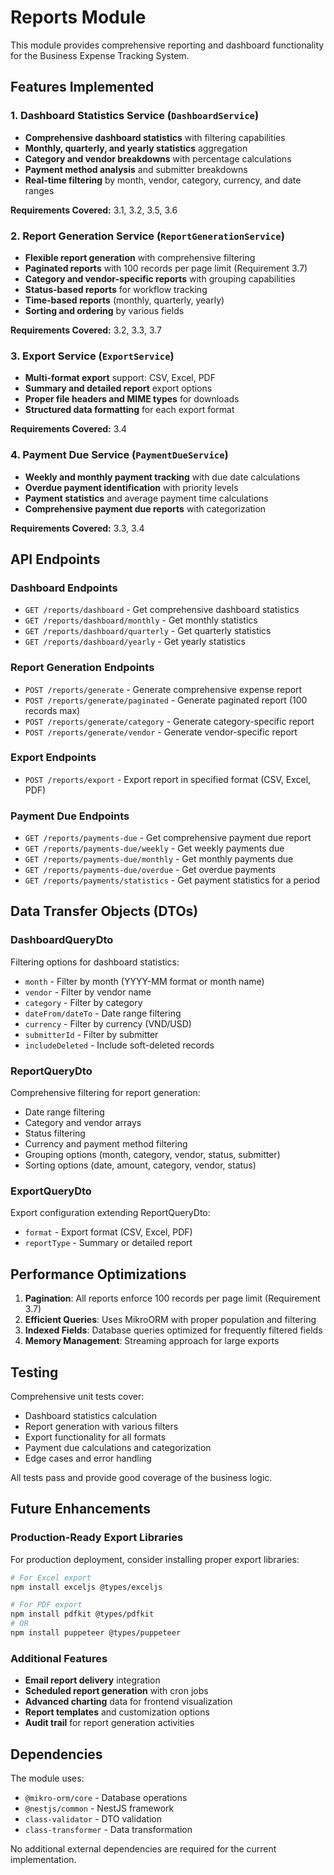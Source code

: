 # Reports Module

This module provides comprehensive reporting and dashboard functionality for the Business Expense Tracking System.

## Features Implemented

### 1. Dashboard Statistics Service (`DashboardService`)

- **Comprehensive dashboard statistics** with filtering capabilities
- **Monthly, quarterly, and yearly statistics** aggregation
- **Category and vendor breakdowns** with percentage calculations
- **Payment method analysis** and submitter breakdowns
- **Real-time filtering** by month, vendor, category, currency, and date ranges

**Requirements Covered:** 3.1, 3.2, 3.5, 3.6

### 2. Report Generation Service (`ReportGenerationService`)

- **Flexible report generation** with comprehensive filtering
- **Paginated reports** with 100 records per page limit (Requirement 3.7)
- **Category and vendor-specific reports** with grouping capabilities
- **Status-based reports** for workflow tracking
- **Time-based reports** (monthly, quarterly, yearly)
- **Sorting and ordering** by various fields

**Requirements Covered:** 3.2, 3.3, 3.7

### 3. Export Service (`ExportService`)

- **Multi-format export** support: CSV, Excel, PDF
- **Summary and detailed report** export options
- **Proper file headers and MIME types** for downloads
- **Structured data formatting** for each export format

**Requirements Covered:** 3.4

### 4. Payment Due Service (`PaymentDueService`)

- **Weekly and monthly payment tracking** with due date calculations
- **Overdue payment identification** with priority levels
- **Payment statistics** and average payment time calculations
- **Comprehensive payment due reports** with categorization

**Requirements Covered:** 3.3, 3.4

## API Endpoints

### Dashboard Endpoints

- `GET /reports/dashboard` - Get comprehensive dashboard statistics
- `GET /reports/dashboard/monthly` - Get monthly statistics
- `GET /reports/dashboard/quarterly` - Get quarterly statistics
- `GET /reports/dashboard/yearly` - Get yearly statistics

### Report Generation Endpoints

- `POST /reports/generate` - Generate comprehensive expense report
- `POST /reports/generate/paginated` - Generate paginated report (100 records max)
- `POST /reports/generate/category` - Generate category-specific report
- `POST /reports/generate/vendor` - Generate vendor-specific report

### Export Endpoints

- `POST /reports/export` - Export report in specified format (CSV, Excel, PDF)

### Payment Due Endpoints

- `GET /reports/payments-due` - Get comprehensive payment due report
- `GET /reports/payments-due/weekly` - Get weekly payments due
- `GET /reports/payments-due/monthly` - Get monthly payments due
- `GET /reports/payments-due/overdue` - Get overdue payments
- `GET /reports/payments/statistics` - Get payment statistics for a period

## Data Transfer Objects (DTOs)

### DashboardQueryDto

Filtering options for dashboard statistics:

- `month` - Filter by month (YYYY-MM format or month name)
- `vendor` - Filter by vendor name
- `category` - Filter by category
- `dateFrom/dateTo` - Date range filtering
- `currency` - Filter by currency (VND/USD)
- `submitterId` - Filter by submitter
- `includeDeleted` - Include soft-deleted records

### ReportQueryDto

Comprehensive filtering for report generation:

- Date range filtering
- Category and vendor arrays
- Status filtering
- Currency and payment method filtering
- Grouping options (month, category, vendor, status, submitter)
- Sorting options (date, amount, category, vendor, status)

### ExportQueryDto

Export configuration extending ReportQueryDto:

- `format` - Export format (CSV, Excel, PDF)
- `reportType` - Summary or detailed report

## Performance Optimizations

1. **Pagination**: All reports enforce 100 records per page limit (Requirement 3.7)
2. **Efficient Queries**: Uses MikroORM with proper population and filtering
3. **Indexed Fields**: Database queries optimized for frequently filtered fields
4. **Memory Management**: Streaming approach for large exports

## Testing

Comprehensive unit tests cover:

- Dashboard statistics calculation
- Report generation with various filters
- Export functionality for all formats
- Payment due calculations and categorization
- Edge cases and error handling

All tests pass and provide good coverage of the business logic.

## Future Enhancements

### Production-Ready Export Libraries

For production deployment, consider installing proper export libraries:

```bash
# For Excel export
npm install exceljs @types/exceljs

# For PDF export
npm install pdfkit @types/pdfkit
# OR
npm install puppeteer @types/puppeteer
```

### Additional Features

- **Email report delivery** integration
- **Scheduled report generation** with cron jobs
- **Advanced charting** data for frontend visualization
- **Report templates** and customization options
- **Audit trail** for report generation activities

## Dependencies

The module uses:

- `@mikro-orm/core` - Database operations
- `@nestjs/common` - NestJS framework
- `class-validator` - DTO validation
- `class-transformer` - Data transformation

No additional external dependencies are required for the current implementation.

